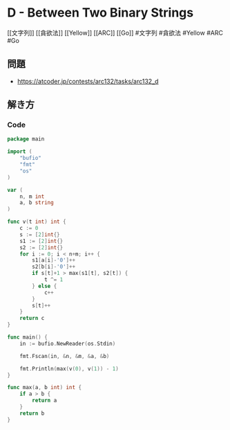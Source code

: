 # D - Between Two Binary Strings
[[文字列]] [[貪欲法]] [[Yellow]] [[ARC]] [[Go]]
#文字列 #貪欲法 #Yellow #ARC #Go 

## 問題
- https://atcoder.jp/contests/arc132/tasks/arc132_d

## 解き方
### Code
```go
package main

import (
	"bufio"
	"fmt"
	"os"
)

var (
	n, m int
	a, b string
)

func v(t int) int {
	c := 0
	s := [2]int{}
	s1 := [2]int{}
	s2 := [2]int{}
	for i := 0; i < n+m; i++ {
		s1[a[i]-'0']++
		s2[b[i]-'0']++
		if s[t]+1 > max(s1[t], s2[t]) {
			t ^= 1
		} else {
			c++
		}
		s[t]++
	}
	return c
}

func main() {
	in := bufio.NewReader(os.Stdin)

	fmt.Fscan(in, &n, &m, &a, &b)

	fmt.Println(max(v(0), v(1)) - 1)
}

func max(a, b int) int {
	if a > b {
		return a
	}
	return b
}
```